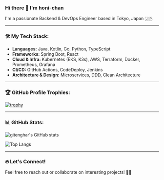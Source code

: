 ### Hi there 👋 I'm honi-chan

I'm a passionate Backend & DevOps Engineer based in Tokyo, Japan 🇯🇵.

---

### 🛠️ My Tech Stack:

- **Languages:** Java, Kotlin, Go, Python, TypeScript
- **Frameworks:** Spring Boot, React
- **Cloud & Infra:** Kubernetes (EKS, K3s), AWS, Terraform, Docker, Prometheus, Grafana
- **CI/CD:** GitHub Actions, CodeDeploy, Jenkins
- **Architecture & Design:** Microservices, DDD, Clean Architecture

---

### 🏆 GitHub Profile Trophies:

[![trophy](https://github-profile-trophy.vercel.app/?username=gitenghar&theme=flat&column=8)](https://github.com/ryo-ma/github-profile-trophy)

---

### 📊 GitHub Stats:

![gitenghar's GitHub stats](https://github-readme-stats.vercel.app/api?username=gitenghar&show_icons=true&theme=radical)

![Top Langs](https://github-readme-stats.vercel.app/api/top-langs/?username=gitenghar&layout=compact&theme=radical)

---

### 🔥 Let's Connect!

Feel free to reach out or collaborate on interesting projects! 🚀✨
